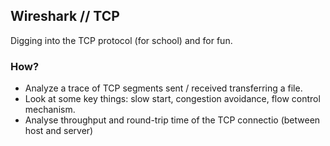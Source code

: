 ## Wireshark // TCP

Digging into the TCP protocol (for school) and for fun.

### How?

- Analyze a trace of TCP segments sent / received transferring a file.
- Look at some key things: slow start, congestion avoidance, flow control mechanism.
- Analyse throughput and round-trip time of the TCP connectio (between host and server)


